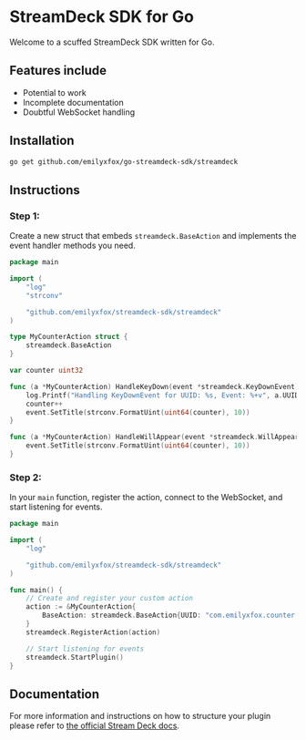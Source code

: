 # StreamDeck SDK for Go

Welcome to a scuffed StreamDeck SDK written for Go.

## Features include

- Potential to work
- Incomplete documentation
- Doubtful WebSocket handling

## Installation

```bash
go get github.com/emilyxfox/go-streamdeck-sdk/streamdeck
```

## Instructions

### Step 1:

Create a new struct that embeds `streamdeck.BaseAction` and implements the event handler methods you need.

```go
package main

import (
	"log"
	"strconv"

	"github.com/emilyxfox/streamdeck-sdk/streamdeck"
)

type MyCounterAction struct {
	streamdeck.BaseAction
}

var counter uint32

func (a *MyCounterAction) HandleKeyDown(event *streamdeck.KeyDownEvent) {
	log.Printf("Handling KeyDownEvent for UUID: %s, Event: %+v", a.UUID, event)
	counter++
	event.SetTitle(strconv.FormatUint(uint64(counter), 10))
}

func (a *MyCounterAction) HandleWillAppear(event *streamdeck.WillAppearEvent) {
	event.SetTitle(strconv.FormatUint(uint64(counter), 10))
}
```

### Step 2:

In your `main` function, register the action, connect to the WebSocket, and start listening for events.

```go
package main

import (
	"log"

	"github.com/emilyxfox/streamdeck-sdk/streamdeck"
)

func main() {
	// Create and register your custom action
	action := &MyCounterAction{
		BaseAction: streamdeck.BaseAction{UUID: "com.emilyxfox.counter.counter"},
	}
	streamdeck.RegisterAction(action)

	// Start listening for events
	streamdeck.StartPlugin()
}
```

## Documentation
For more information and instructions on how to structure your plugin please refer to [the official Stream Deck docs](https://docs.elgato.com/sdk).